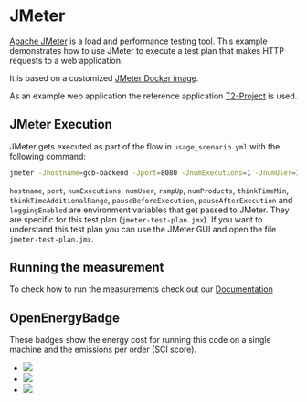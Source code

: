 # JMeter

[Apache JMeter](https://jmeter.apache.org/) is a load and performance testing tool.
This example demonstrates how to use JMeter to execute a test plan that makes HTTP requests to a web application.

It is based on a customized [JMeter Docker image](https://hub.docker.com/r/t2project/jmeter).

As an example web application the reference application [T2-Project](https://t2-documentation.readthedocs.io) is used.

## JMeter Execution

JMeter gets executed as part of the flow in `usage_scenario.yml` with the following command:

```bash
jmeter -Jhostname=gcb-backend -Jport=8080 -JnumExecutions=1 -JnumUser=1 -JrampUp=0 -JnumProducts=1 -JthinkTimeMin=0 -JthinkTimeAdditionalRange=0 -JpauseBeforeExecution=0 -JpauseAfterExecution=0 -JloggingEnabled=true -n -t /tmp/repo/jmeter-test-plan.jmx
```

`hostname`, `port`, `numExecutions`, `numUser`, `rampUp`, `numProducts`, `thinkTimeMin`, `thinkTimeAdditionalRange`, `pauseBeforeExecution`, `pauseAfterExecution` and `loggingEnabled` are environment variables that get passed to JMeter. They are specific for this test plan (`jmeter-test-plan.jmx`).
If you want to understand this test plan you can use the JMeter GUI and open the file `jmeter-test-plan.jmx`.

## Running the measurement

To check how to run the measurements check out our [Documentation](https://docs.green-coding.berlin)

## OpenEnergyBadge

These badges show the energy cost for running this code on a single machine and the emissions per order (SCI score).

- <a href="https://metrics.green-coding.io/stats.html?id=207c1ae2-d2b5-4fc9-a6ea-b68c2f69073a"><img src="https://api.green-coding.io/v1/badge/single/207c1ae2-d2b5-4fc9-a6ea-b68c2f69073a?metric=psu_energy_ac_mcp_machine"></a>
- <a href="https://metrics.green-coding.io/stats.html?id=207c1ae2-d2b5-4fc9-a6ea-b68c2f69073a"><img src="https://api.green-coding.io/v1/badge/single/207c1ae2-d2b5-4fc9-a6ea-b68c2f69073a?metric=cpu_energy_rapl_msr_component"></a>
- <a href="https://metrics.green-coding.io/stats.html?id=207c1ae2-d2b5-4fc9-a6ea-b68c2f69073a"><img src="https://api.green-coding.io/v1/badge/single/207c1ae2-d2b5-4fc9-a6ea-b68c2f69073a?metric=software_carbon_intensity_global"></a>


